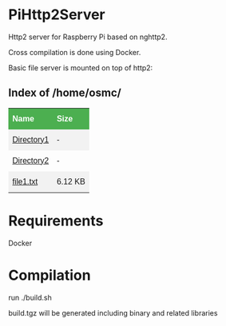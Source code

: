 # PiHttp2Server
Http2 server for Raspberry Pi based on nghttp2.

Cross compilation is done using Docker.

Basic file server is mounted on top of http2:

<!DOCTYPE html>
<html>
    <head>
        <style>
                        table {               font-family: "Trebuchet MS", Arial, Helvetica, sans-serif;               border-collapse: collapse;            }            th, td {               text-align: left;               padding: 8px;               padding-top: 12px;               padding-bottom: 12px;            }            tr:nth-child(even){background-color: #f2f2f2}            th {               background-color: #4CAF50;               color: white;            }
        </style>
    </head>
    <body>
        <h2>
            Index of /home/osmc/
        </h2>
        <table>
            <tr>
                <th>
                    Name
                </th>
                <th>
                    Size
                </th>
            </tr>
            <tr>
                <td>
                    <a class="link" href="/Directory1">
                        Directory1
                    </a>
                </td>
                <td>
                    -
                </td>
            </tr>
            <tr>
                <td>
                    <a class="link" href="/Directory2">
                        Directory2
                    </a>
                </td>
                <td>
                    -
                </td>
            </tr>
            <tr>
                <td>
                    <a class="link" href="/file1.txt">
                        file1.txt
                    </a>
                </td>
                <td>
                    6.12 KB
                </td>
            </tr>
      </table>
   </body>
</html>

# Requirements
Docker

# Compilation
run ./build.sh

build.tgz will be generated including binary and related libraries


